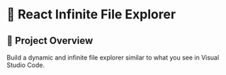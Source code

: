 # 🌟 React Infinite File Explorer

## 📁 Project Overview

Build a dynamic and infinite file explorer similar to what you see in Visual Studio Code. 